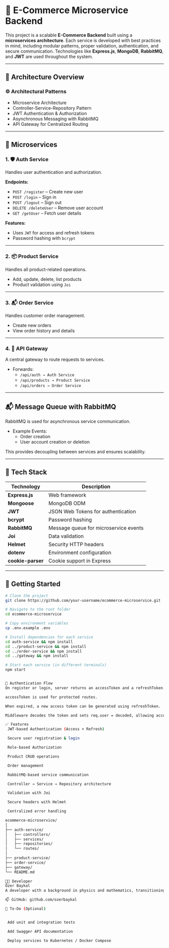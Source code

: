 # 🛒 E-Commerce Microservice Backend

This project is a scalable **E-Commerce Backend** built using a **microservices architecture**. Each service is developed with best practices in mind, including modular patterns, proper validation, authentication, and secure communication. Technologies like **Express.js**, **MongoDB**, **RabbitMQ**, and **JWT** are used throughout the system.

---

## 🧱 Architecture Overview

### ⚙️ Architectural Patterns

- Microservice Architecture
- Controller-Service-Repository Pattern
- JWT Authentication & Authorization
- Asynchronous Messaging with RabbitMQ
- API Gateway for Centralized Routing

---

## 📁 Microservices

### 1. 🛡️ Auth Service

Handles user authentication and authorization.

**Endpoints:**

- `POST /register` – Create new user
- `POST /login` – Sign in
- `POST /logout` – Sign out
- `DELETE /deleteUser` – Remove user account
- `GET /getUser` – Fetch user details

**Features:**

- Uses `JWT` for access and refresh tokens
- Password hashing with `bcrypt`

---

### 2. 📦 Product Service

Handles all product-related operations.

- Add, update, delete, list products
- Product validation using `Joi`

---

### 3. 📬 Order Service

Handles customer order management.

- Create new orders
- View order history and details

---

### 4. 🚪 API Gateway

A central gateway to route requests to services.

- Forwards:
  - `/api/auth → Auth Service`
  - `/api/products → Product Service`
  - `/api/orders → Order Service`

---

## 📬 Message Queue with RabbitMQ

RabbitMQ is used for asynchronous service communication.

- Example Events:
  - Order creation
  - User account creation or deletion

This provides decoupling between services and ensures scalability.

---

## 🧰 Tech Stack

| Technology        | Description                           |
| ----------------- | ------------------------------------- |
| **Express.js**    | Web framework                         |
| **Mongoose**      | MongoDB ODM                           |
| **JWT**           | JSON Web Tokens for authentication    |
| **bcrypt**        | Password hashing                      |
| **RabbitMQ**      | Message queue for microservice events |
| **Joi**           | Data validation                       |
| **Helmet**        | Security HTTP headers                 |
| **dotenv**        | Environment configuration             |
| **cookie-parser** | Cookie support in Express             |

---

## 🚀 Getting Started

```bash
# Clone the project
git clone https://github.com/your-username/ecommerce-microservice.git

# Navigate to the root folder
cd ecommerce-microservice

# Copy environment variables
cp .env.example .env

# Install dependencies for each service
cd auth-service && npm install
cd ../product-service && npm install
cd ../order-service && npm install
cd ../gateway && npm install

# Start each service (in different terminals)
npm start


🔐 Authentication Flow
On register or login, server returns an accessToken and a refreshToken.

accessToken is used for protected routes.

When expired, a new access token can be generated using refreshToken.

Middleware decodes the token and sets req.user = decoded, allowing access to req.user.userId and req.user.role.

✅ Features
 JWT-based Authentication (Access + Refresh)

 Secure user registration & login

 Role-based Authorization

 Product CRUD operations

 Order management

 RabbitMQ-based service communication

 Controller → Service → Repository architecture

 Validation with Joi

 Secure headers with Helmet

 Centralized error handling

ecommerce-microservice/
│
├── auth-service/
│   ├── controllers/
│   ├── services/
│   ├── repositories/
│   └── routes/
│
├── product-service/
├── order-service/
├── gateway/
└── README.md

👨‍💻 Developer
Özer Baykal
A developer with a background in physics and mathematics, transitioning into full-stack development and backend architecture. Passionate about building scalable systems and AI.

📫 GitHub: github.com/ozerbaykal

📌 To-Do (Optional)


 Add unit and integration tests

 Add Swagger API documentation

 Deploy services to Kubernetes / Docker Compose
```

